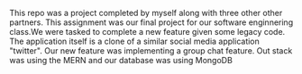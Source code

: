 This repo was a project completed by myself along with three other other partners. This assignment was our final project for our software enginnering 
class.We were tasked to complete a new feature given some legacy code. The application itself is a clone of a similar social media application "twitter".
Our new feature was implementing a group chat feature. Out stack was using the MERN and our database was using MongoDB

